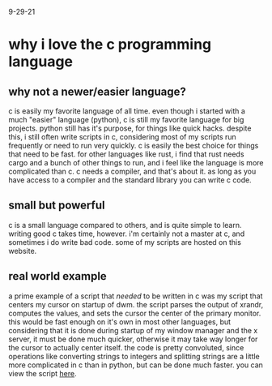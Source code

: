 9-29-21

# why i love the c programming language

## why not a newer/easier language?

c is easily my favorite language of all time. even though i started with a much "easier" language (python), c
is still my favorite language for big projects. python still has it's purpose, for things like quick hacks.
despite this, i still often write scripts in c, considering most of my scripts run frequently or need to run
very quickly. c is easily the best choice for things that need to be fast.
for other languages like rust, i find that rust needs cargo
and a bunch of other things to run, and i feel like the
language is more complicated than c. c needs a compiler,
and that's about it. as long as you have access to a compiler
and the standard library you can write c code.

## small but powerful

c is a small language compared to others, and is quite simple to learn. writing good c takes time, however.
i'm certainly not a master at c, and sometimes i do write bad code. some of my scripts are hosted on this website.

## real world example

a prime example of a script that *needed* to be written in c was my script that centers my cursor on startup
of dwm. the script parses the output of xrandr, computes the values, and sets the cursor the center of the primary
monitor. this would be fast enough on it's own in most other languages, but considering that it is done during
startup of my window manager and the x server, it must be done much quicker, otherwise it may take way longer
for the cursor to actually center itself. the code is pretty convoluted, since operations like converting strings to integers
and splitting strings are a little more complicated in c than in python, but can be done much faster. you
can view the script [here](/m/center_cursor.c).
